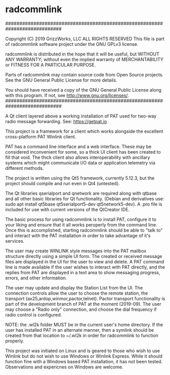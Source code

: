 # radcommlink
############################################################################

 Copyright (C) 2019 GrizzWorks, LLC
 ALL RIGHTS RESERVED
 This file is part of radcommlink software project under the GNU GPLv3
 license.

 radcommlink is distributed in the hope that it will be useful,
 but WITHOUT ANY WARRANTY; without even the implied warranty of
 MERCHANTABILITY or FITNESS FOR A PARTICULAR PURPOSE.

 Parts of radcommlink may contain source code from Open Source projects.
 See the GNU General Public License for more details.

 You should have received a copy of the GNU General Public License
 along with this program.  If not, see <http://www.gnu.org/licenses/>.
############################################################################

A Qt client layered above a working installation of PAT used for two-way radio message forwarding.  See: https://getpat.io

This project is a framework for a client which works alongside the excellent cross-platform PAT Winlink client.

PAT has a command line interface and a web interface.  These may be considered inconvenient for some, so a thick UI client has been created to fill that void.  The thick client also allows interoperability with ancillary systems which might communicate I/O data or application telemetry via different methods.

The project is written using the Qt5 framework, currently 5.12.3, but the project should compile and run even in Qt4 (untested).

The Qt libraries qserialport and qnetwork are required along with qtbase and all other basic libraries for Qt functionality. (Debian and derivatives use: sudo apt install qt5base qt5serialport5-dev qt5network5-dev).  A .pro file is included for use with current versions of the QtCreator IDE.

The basic process for using radcommlink is to install PAT, configure it to your liking and ensure that it all works peroperly from the command line.  Once this is accomplished, starting radcommlink should be able to "talk to" and interact with the PAT installation in order to take advantage of it's services.

The user may create WINLINK style messages into the PAT mailbox structure directly using a simple UI form.  The created or received message files are displayed in the UI for the user to view and delete.  A PAT command line is made available if the user wishes to interact with PAT directly, and the replies from PAT are displayed in a text area to show messaging progress, errors, and other information.  

The user may update and display the Station List from the UI.  The connection controls allow the user to choose the remote station, the transport (ax25,ardop,winmor,pactor,telnet).  Pactor transport functionality is part of the development branch of PAT at the moment (2019-09). The user may choose a "Radio only" connection, and choose the dial frequency if radio control is configured.

NOTE: the .wl2k folder MUST be in the current user's home directory.  If the user has installed PAT in an alternate manner, then a symlink should be created from that location to ~/.wl2k in order for radcommlink to function properly.

This project was initiated on Linux and is geared to those who wish to use Winlink but do not wish to use Windows or Winlink Express.  While it should function fine with a Windows based PAT installation, it has not been tested.  Observations and expericnes on Windows are welcome.
